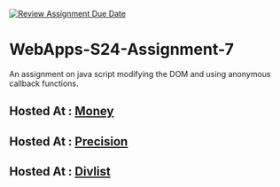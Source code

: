 [![Review Assignment Due Date](https://classroom.github.com/assets/deadline-readme-button-24ddc0f5d75046c5622901739e7c5dd533143b0c8e959d652212380cedb1ea36.svg)](https://classroom.github.com/a/cdqffI9o)
# WebApps-S24-Assignment-7
An assignment on java script modifying the DOM and using anonymous callback functions.

Hosted At : [Money](https://44-563-web-apps-s24.github.io/44563-webapps-s24-assignment7-julaij/money.html)
---
Hosted At : [Precision](https://44-563-web-apps-s24.github.io/44563-webapps-s24-assignment7-julaij/precision.html)
---
Hosted At : [Divlist](https://44-563-web-apps-s24.github.io/44563-webapps-s24-assignment7-julaij/divlist.html)
---